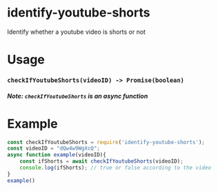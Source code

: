 # identify-youtube-shorts
Identify whether a youtube video is shorts or not

# Usage
### `checkIfYoutubeShorts(videoID) -> Promise(boolean)`
#### *Note: `checkIfYoutubeShorts` is an async function*

# Example
```javascript
const checkIfYoutubeShorts = require('identify-youtube-shorts');
const videoID = "dQw4w9WgXcQ";
async function example(videoID){
    const ifShorts = await checkIfYoutubeShorts(videoID);
    console.log(ifShorts); // true or false according to the video
}
example()
```